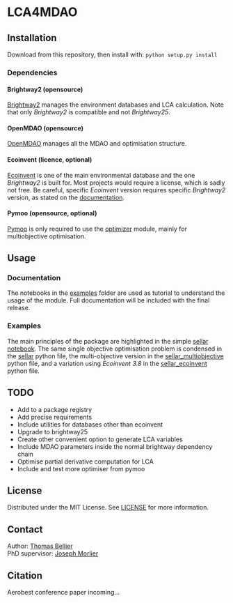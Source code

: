# LCA4MDAO

## Installation

Download from this repository, then install with:
`python setup.py install`

### Dependencies

#### Brightway2 (opensource)

[Brightway2](https://documentation.brightway.dev/en/legacy/index.html) manages the environment databases and LCA calculation. Note that only *Brightway2* is compatible and not *Brightway25*.

#### OpenMDAO (opensource)

[OpenMDAO](https://openmdao.org/newdocs/versions/latest/main.html) manages all the MDAO and optimisation structure.

#### Ecoinvent (licence, optional)

[Ecoinvent](https://ecoinvent.org/) is one of the main environmental database and the one *Brightway2* is built for. Most projects would require a license, which is sadly not free.
Be careful, specific *Ecoinvent* version requires specific *Brightway2* version, as stated on the [documentation](https://github.com/brightway-lca/brightway2-io).

#### Pymoo (opensource, optional)

[Pymoo](https://pymoo.org/) is only required to use the [optimizer](lca4mdao/optimizer) module, mainly for multiobjective optimisation.

## Usage

### Documentation

The notebooks in the [examples](lca4mdao/examples) folder are used as tutorial to understand the usage of the module. Full documentation will be included with the final release.

### Examples

The main principles of the package are highlighted in the simple [sellar notebook](lca4mdao/examples/sellar.ipynb).
The same single objective optimisation problem is condensed in the [sellar](lca4mdao/examples/sellar.py) python file, the multi-objective version in the [sellar_multiobjective](lca4mdao/examples/sellar_multiobjective.py) python file, and a variation using *Ecoinvent 3.8* in the [sellar_ecoinvent](lca4mdao/examples/sellar_ecoinvent.py) python file.

## TODO

- Add to a package registry
- Add precise requirements
- Include utilities for databases other than ecoinvent
- Upgrade to brightway25
- Create other convenient option to generate LCA variables
- Include MDAO parameters inside the normal brightway dependency chain
- Optimise partial derivative computation for LCA
- Include and test more optimiser from pymoo

## License

Distributed under the MIT License. See [LICENSE](LICENSE) for more information.

## Contact

Author: [Thomas Bellier](mailto:thomas.bellier@isae-suapero.fr)  
PhD supervisor: [Joseph Morlier](mailto:joseph.morlier@isae-suapero.fr)

## Citation

Aerobest conference paper incoming...
